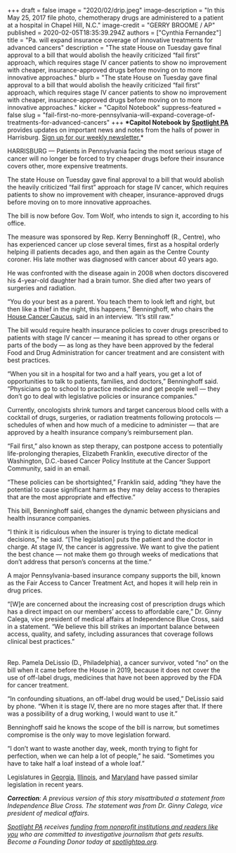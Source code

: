 +++
draft = false
image = "2020/02/drip.jpeg"
image-description = "In this May 25, 2017 file photo, chemotherapy drugs are administered to a patient at a hospital in Chapel Hill, N.C."
image-credit = "GERRY BROOME / AP"
published = 2020-02-05T18:35:39.294Z
authors = ["Cynthia Fernandez"]
title = "Pa. will expand insurance coverage of innovative treatments for advanced cancers"
description = "The state House on Tuesday gave final approval to a bill that would abolish the heavily criticized “fail first” approach, which requires stage IV cancer patients to show no improvement with cheaper, insurance-approved drugs before moving on to more innovative approaches."
blurb = "The state House on Tuesday gave final approval to a bill that would abolish the heavily criticized “fail first” approach, which requires stage IV cancer patients to show no improvement with cheaper, insurance-approved drugs before moving on to more innovative approaches."
kicker = "Capitol Notebook"
suppress-featured = false
slug = "fail-first-no-more-pennsylvania-will-expand-coverage-of-treatments-for-advanced-cancers"
+++
**\*Capitol Notebook by [Spotlight PA](https://www.spotlightpa.org/)** provides updates on important news and notes from the halls of power in Harrisburg. [Sign up for our weekly newsletter.](https://www.spotlightpa.org/newsletters)*

HARRISBURG — Patients in Pennsylvania facing the most serious stage of cancer will no longer be forced to try cheaper drugs before their insurance covers other, more expensive treatments.

The state House on Tuesday gave final approval to a bill that would abolish the heavily criticized “fail first” approach for stage IV cancer, which requires patients to show no improvement with cheaper, insurance-approved drugs before moving on to more innovative approaches.

The bill is now before Gov. Tom Wolf, who intends to sign it, according to his office.

The measure was sponsored by Rep. Kerry Benninghoff (R., Centre), who has experienced cancer up close several times, first as a hospital orderly helping ill patients decades ago, and then again as the Centre County coroner. His late mother was diagnosed with cancer about 40 years ago.

He was confronted with the disease again in 2008 when doctors discovered his 4-year-old daughter had a brain tumor. She died after two years of surgeries and radiation.

“You do your best as a parent. You teach them to look left and right, but then like a thief in the night, this happens,” Benninghoff, who chairs the [House Cancer Caucus](https://www.legis.state.pa.us/cfdocs/legis/home/member_information/house_bio.cfm?id=215), said in an interview. “It’s still raw.”

The bill would require health insurance policies to cover drugs prescribed to patients with stage IV cancer — meaning it has spread to other organs or parts of the body — as long as they have been approved by the federal Food and Drug Administration for cancer treatment and are consistent with best practices.

“When you sit in a hospital for two and a half years, you get a lot of opportunities to talk to patients, families, and doctors,” Benninghoff said. “Physicians go to school to practice medicine and get people well — they don’t go to deal with legislative policies or insurance companies.”

<script src="https://www.spotlightpa.org/embed.js" async></script><div data-spl-embed-version="1" data-spl-src="https://www.spotlightpa.org/embeds/newsletter/"></div>

Currently, oncologists shrink tumors and target cancerous blood cells with a cocktail of drugs, surgeries, or radiation treatments following protocols — schedules of when and how much of a medicine to administer — that are approved by a health insurance company’s reimbursement plan.

“Fail first,” also known as step therapy, can postpone access to potentially life-prolonging therapies, Elizabeth Franklin, executive director of the Washington, D.C.-based Cancer Policy Institute at the Cancer Support Community, said in an email.

“These policies can be shortsighted,” Franklin said, adding “they have the potential to cause significant harm as they may delay access to therapies that are the most appropriate and effective.”

This bill, Benninghoff said, changes the dynamic between physicians and health insurance companies.

“I think it is ridiculous when the insurer is trying to dictate medical decisions,” he said. “\[The legislation] puts the patient and the doctor in charge. At stage IV, the cancer is aggressive. We want to give the patient the best chance — not make them go through weeks of medications that don’t address that person’s concerns at the time.”

A major Pennsylvania-based insurance company supports the bill, known as the Fair Access to Cancer Treatment Act, and hopes it will help rein in drug prices.

“\[W]e are concerned about the increasing cost of prescription drugs which has a direct impact on our members’ access to affordable care,” Dr. Ginny Calega, vice president of medical affairs at Independence Blue Cross, said in a statement. “We believe this bill strikes an important balance between access, quality, and safety, including assurances that coverage follows clinical best practices.”

\
Rep. Pamela DeLissio (D., Philadelphia), a cancer survivor, voted “no” on the bill when it came before the House in 2019, because it does not cover the use of off-label drugs, medicines that have not been approved by the FDA for cancer treatment.

“In confounding situations, an off-label drug would be used,” DeLissio said by phone. “When it is stage IV, there are no more stages after that. If there was a possibility of a drug working, I would want to use it.”

Benninghoff said he knows the scope of the bill is narrow, but sometimes compromise is the only way to move legislation forward.

“I don’t want to waste another day, week, month trying to fight for perfection, when we can help a lot of people,” he said. “Sometimes you have to take half a loaf instead of a whole loaf.”

Legislatures in [Georgia](http://custom.statenet.com/public/resources.cgi?id=ID:bill:GA2015000H965&ciq=ncsl62&client_md=403e6f0fc8de8df58c82b96ef0a5ba94&mode=current_text), [Illinois](http://custom.statenet.com/public/resources.cgi?id=ID:bill:IL2017000H4821&ciq=ncsl62&client_md=fad451564d0efd215f03893445fc7c79&mode=current_text), and [Maryland](http://custom.statenet.com/public/resources.cgi?id=ID:bill:MD2017000S919&ciq=ncsl62&client_md=362745f34980f11a41f260e2c1b8e6ef&mode=current_text) have passed similar legislation in recent years.

***Correction**: A previous version of this story misattributed a statement from Independence Blue Cross. The statement was from Dr. Ginny Calega, vice president of medical affairs.*

<a href="https://www.spotlightpa.org/"><i>Spotlight PA</i></a><i> receives </i><a href="https://www.spotlightpa.org/support"><i>funding from nonprofit institutions and readers like you</i></a><i> who are committed to investigative journalism that gets results. Become a Founding Donor today at </i><a href="https://www.spotlightpa.org/"><i>spotlightpa.org</i></a><i>.</i>
